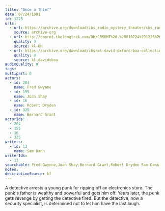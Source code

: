 ```yaml
---
title: "Once a Thief"
date: 07/24/1981
id: 1225
urls: 
  - url: https://archive.org/download/cbs_radio_mystery_theater/cbs_radio_mystery_theater-1201-1250.zip/cbs_radio_mystery_theater-1201-1250%2Fcbsrmt_1225_once_a_thief.mp3
    source: archive-org
  - url: http://cbsrmt.thelongtrek.com/DH/CBSRMT%20-%20810724%201225%20Once%20a%20Thief_dh.mp3
    quality: 0
    source: kl-DH
  - url: https://archive.org/download/cbsrmt-david-oxford-boa-collection/CBSRMT-810724-1225-Once-a-Thief-(128-44)_no-id-{BoA}.mp3
    quality: 0
    source: kl-davidoboa
audioQuality: 0
tags: 
multipart: 0
actors:  
  - id: 204
    name: Fred Gwynne  
  - id: 155
    name: Joan Shay  
  - id: 16
    name: Robert Dryden  
  - id: 325
    name: Bernard Grant
actorIds:  
  - 204  
  - 155  
  - 16  
  - 325
writers:  
  - id: 13
    name: Sam Dann
writerIds:  
  - 13
searchable: Fred Gwynne,Joan Shay,Bernard Grant,Robert Dryden Sam Dann
notes: 
descriptionSource: kf
---
```

A detective arrests a young punk for ripping off an electronics store. The punk's father is wealthy and powerful and gets him off. Years later, the punk gets revenge by getting the detective fired. But the detective, now a security specialist, is determined not to let him have the last laugh.